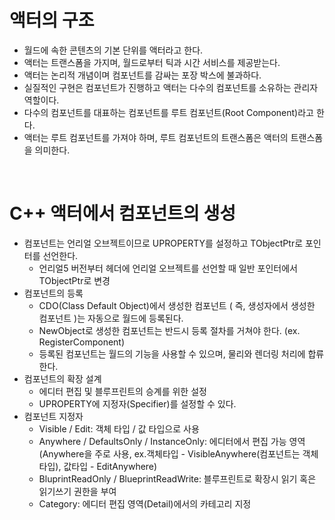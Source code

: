 # 액터의 구조
- 월드에 속한 콘텐츠의 기본 단위를 액터라고 한다.
- 액터는 트랜스폼을 가지며, 월드로부터 틱과 시간 서비스를 제공받는다.
- 액터는 논리적 개념이며 컴포넌트를 감싸는 포장 박스에 불과하다.
- 실질적인 구현은 컴포넌트가 진행하고 액터는 다수의 컴포넌트를 소유하는 관리자 역할이다.
- 다수의 컴포넌트를 대표하는 컴포넌트를 루트 컴포넌트(Root Component)라고 한다.
- 액터는 루트 컴포넌트를 가져야 하며, 루트 컴포넌트의 트랜스폼은 액터의 트랜스폼을 의미한다.
 

<br/>

# C++ 액터에서 컴포넌트의 생성
- 컴포넌트는 언리얼 오브젝트이므로 UPROPERTY를 설정하고 TObjectPtr로 포인터를 선언한다.
  - 언리얼5 버전부터 헤더에 언리얼 오브젝트를 선언할 때 일반 포인터에서 TObjectPtr로 변경
- 컴포넌트의 등록
  - CDO(Class Default Object)에서 생성한 컴포넌트 ( 즉, 생성자에서 생성한 컴포넌트 )는 자동으로 월드에 등록된다.
  - NewObject로 생성한 컴포넌트는 반드시 등록 절차를 거쳐야 한다. (ex. RegisterComponent)
  - 등록된 컴포넌트는 월드의 기능을 사용할 수 있으며, 물리와 렌더링 처리에 합류한다.
- 컴포넌트의 확장 설계
  - 에디터 편집 및 블루프린트의 승계를 위한 설정
  - UPROPERTY에 지정자(Specifier)를 설정할 수 있다.
- 컴포넌트 지정자
  - Visible / Edit: 객체 타입 / 값 타입으로 사용
  - Anywhere / DefaultsOnly / InstanceOnly: 에디터에서 편집 가능 영역 (Anywhere을 주로 사용, ex.객체타입 - VisibleAnywhere(컴포넌트는 객체타입), 값타입 - EditAnywhere)
  - BluprintReadOnly / BlueprintReadWrite: 블루프린트로 확장시 읽기 혹은 읽기쓰기 권한을 부여
  - Category: 에디터 편집 영역(Detail)에서의 카테고리 지정
 
<br/>
